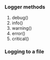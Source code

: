 ### Logger methods
1. debug()
2. info()
3. warning()
4. error()
5. critical()

### Logging to a file

